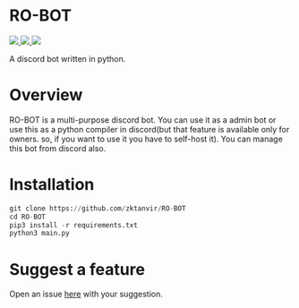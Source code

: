 # RO-BOT

<a href="https://github.com/Rapptz/discord.py/">
     <img src="https://img.shields.io/badge/discord-py-blue.svg"/>
</a>

<a href="https://github.com/zktanvir/RO-BOT/issues">
    <img src="https://img.shields.io/github/issues/zktanvir/RO-BOT.svg"/>
</a>

<a href="https://python.org">
    <img src="https://img.shields.io/badge/Made%20With-Python-1f425f.svg"/>
</a>

<p>A discord bot written in python.</p>

# Overview
<p>
RO-BOT is a multi-purpose discord bot. You can use it as a admin bot or use this as a python compiler in discord(but that feature is available only for owners. so, if you want to use it you have to self-host it). You can manage this bot from discord also. 
</p>

# Installation
```py
git clone https://github.com/zktanvir/RO-BOT
cd RO-BOT
pip3 install -r requirements.txt
python3 main.py
```

# Suggest a feature
Open an issue [here](https://github.com/zktanvir/RO-BOT/new) with your suggestion.

